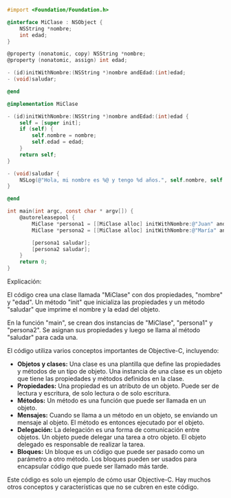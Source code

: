 ```objective-c
#import <Foundation/Foundation.h>

@interface MiClase : NSObject {
    NSString *nombre;
    int edad;
}

@property (nonatomic, copy) NSString *nombre;
@property (nonatomic, assign) int edad;

- (id)initWithNombre:(NSString *)nombre andEdad:(int)edad;
- (void)saludar;

@end

@implementation MiClase

- (id)initWithNombre:(NSString *)nombre andEdad:(int)edad {
    self = [super init];
    if (self) {
        self.nombre = nombre;
        self.edad = edad;
    }
    return self;
}

- (void)saludar {
    NSLog(@"Hola, mi nombre es %@ y tengo %d años.", self.nombre, self.edad);
}

@end

int main(int argc, const char * argv[]) {
    @autoreleasepool {
        MiClase *persona1 = [[MiClase alloc] initWithNombre:@"Juan" andEdad:25];
        MiClase *persona2 = [[MiClase alloc] initWithNombre:@"María" andEdad:30];

        [persona1 saludar];
        [persona2 saludar];
    }
    return 0;
}
```

Explicación:

El código crea una clase llamada "MiClase" con dos propiedades, "nombre" y "edad". Un método "init" que inicializa las propiedades y un método "saludar" que imprime el nombre y la edad del objeto.

En la función "main", se crean dos instancias de "MiClase", "persona1" y "persona2". Se asignan sus propiedades y luego se llama al método "saludar" para cada una.

El código utiliza varios conceptos importantes de Objective-C, incluyendo:

- **Objetos y clases:** Una clase es una plantilla que define las propiedades y métodos de un tipo de objeto. Una instancia de una clase es un objeto que tiene las propiedades y métodos definidos en la clase.
- **Propiedades:** Una propiedad es un atributo de un objeto. Puede ser de lectura y escritura, de solo lectura o de solo escritura.
- **Métodos:** Un método es una función que puede ser llamada en un objeto.
- **Mensajes:** Cuando se llama a un método en un objeto, se enviando un mensaje al objeto. El método es entonces ejecutado por el objeto.
- **Delegación:** La delegación es una forma de comunicación entre objetos. Un objeto puede delegar una tarea a otro objeto. El objeto delegado es responsable de realizar la tarea.
- **Bloques:** Un bloque es un código que puede ser pasado como un parámetro a otro método. Los bloques pueden ser usados para encapsular código que puede ser llamado más tarde.

Este código es solo un ejemplo de cómo usar Objective-C. Hay muchos otros conceptos y características que no se cubren en este código.